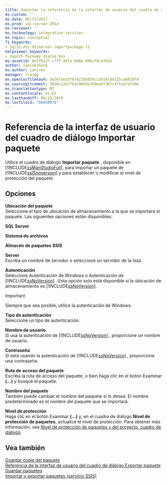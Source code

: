 ```yaml
---
title: Importar la referencia de la interfaz de usuario del cuadro de diálogo de paquete | Microsoft Docs
ms.custom: ''
ms.date: 06/13/2017
ms.prod: sql-server-2014
ms.reviewer: ''
ms.technology: integration-services
ms.topic: conceptual
f1_keywords:
- sql12.dts.dtsserver.importpackage.f1
helpviewer_keywords:
- Import Package dialog box
ms.assetid: 0e5fb127-c7ff-4dfa-b90e-d9bcf0ce763b
author: janinezhang
ms.author: janinez
manager: craigg
ms.openlocfilehash: 3e36fae15f6f4220565bcc3d14c0e125ca6818f0
ms.sourcegitcommit: 3026c22b7fba19059a769ea5f367c4f51efaf286
ms.translationtype: MT
ms.contentlocale: es-ES
ms.lasthandoff: 06/15/2019
ms.locfileid: "66058078"
---
```

# <a name="import-package-dialog-box-ui-reference"></a>Referencia de la interfaz de usuario del cuadro de diálogo Importar paquete
  Utilice el cuadro de diálogo **Importar paquete** , disponible en [!INCLUDE[ssManStudioFull](../includes/ssmanstudiofull-md.md)], para importar un paquete de [!INCLUDE[ssISnoversion](../includes/ssisnoversion-md.md)] y para establecer o modificar el nivel de protección del paquete.  
  
## <a name="options"></a>Opciones  
 **Ubicación del paquete**  
 Seleccione el tipo de ubicación de almacenamiento a la que se importará el paquete. Las siguientes opciones están disponibles:  
  
 **SQL Server**  
  
 **Sistema de archivos**  
  
 **Almacén de paquetes SSIS**  
  
 **Server**  
 Escriba un nombre de servidor o seleccione un servidor de la lista.  
  
 **Autenticación**  
 Seleccione Autenticación de Windows o Autenticación de [!INCLUDE[ssNoVersion](../includes/ssnoversion-md.md)] . Esta opción solo está disponible si la ubicación de almacenamiento es [!INCLUDE[ssNoVersion](../includes/ssnoversion-md.md)].  
  
> [!IMPORTANT]  
>  Siempre que sea posible, utilice la autenticación de Windows.  
  
 **Tipo de autenticación**  
 Seleccione un tipo de autenticación.  
  
 **Nombre de usuario.**  
 Si usa la autenticación de [!INCLUDE[ssNoVersion](../includes/ssnoversion-md.md)] , proporcione un nombre de usuario.  
  
 **Contraseña**  
 Si está usando la autenticación de [!INCLUDE[ssNoVersion](../includes/ssnoversion-md.md)] , proporcione una contraseña.  
  
 **Ruta de acceso del paquete**  
 Escriba la ruta de acceso del paquete, o bien haga clic en el botón Examinar **(…)** y busque el paquete.  
  
 **Nombre del paquete**  
 También puede cambiar el nombre del paquete si lo desea. El nombre predeterminado es el nombre del paquete que se importará.  
  
 **Nivel de protección**  
 Haga clic en el botón Examinar **(…)** y, en el cuadro de diálogo **Nivel de protección de paquetes**, actualice el nivel de protección. Para obtener más información, vea [Nivel de protección de paquetes y del proyecto, cuadro de diálogo](../../2014/integration-services/package-and-project-protection-level-dialog-box.md).  
  
## <a name="see-also"></a>Vea también  
 [Guardar copia del paquete](../../2014/integration-services/save-copy-of-package.md)   
 [Referencia de la interfaz de usuario del cuadro de diálogo Exportar paquete](../../2014/integration-services/export-package-dialog-box-ui-reference.md)   
 [Guardar paquetes](save-packages.md)   
 [Importar y exportar paquetes &#40;servicio SSIS&#41;](../../2014/integration-services/import-and-export-packages-ssis-service.md)  
  
  
